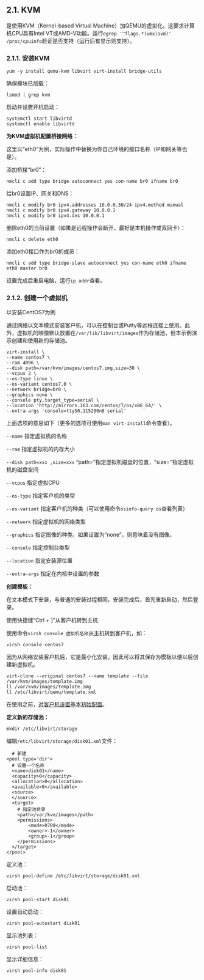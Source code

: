 ## 2.1. KVM

是使用KVM（Kernel-based Virtual Machine）加QEMU的虚拟化。这要求计算机CPU具有Intel VT或AMD-V功能。运行`egrep '^flags.*(vmx|svm)' /proc/cpuinfo`验证是否支持（运行后有显示则支持）。

### 2.1.1. 安装KVM

`yum -y install qemu-kvm libvirt virt-install bridge-utils`

确保模块已加载：

`lsmod | grep kvm`

启动并设置开机启动：

```
systemctl start libvirtd
systemctl enable libvirtd
```

**为KVM虚拟机配置桥接网络：**

这里以“eth0”为例，实际操作中替换为你自己环境的接口名称（IP和网关等也是）。

添加桥接“br0”：

`nmcli c add type bridge autoconnect yes con-name br0 ifname br0`

给br0设置IP、网关和DNS：

```
nmcli c modify br0 ipv4.addresses 10.0.0.30/24 ipv4.method manual
nmcli c modify br0 ipv4.gateway 10.0.0.1
nmcli c modify br0 ipv4.dns 10.0.0.1
```

删除eth0的当前设置（如果是远程操作会断开，最好是本机操作或双网卡）：

`nmcli c delete eth0`

添加eth0接口作为br0的成员：

`nmcli c add type bridge-slave autoconnect yes con-name eth0 ifname eth0 master br0`

设置完成后重启电脑，运行`ip addr`查看。

### 2.1.2. 创建一个虚拟机

以安装CentOS7为例

通过网络以文本模式安装客户机，可以在控制台或Putty等远程连接上使用。此外，虚拟机的映像默认放置在`/var/lib/libvirt/images`作为存储池，但本示例演示创建和使用新的存储池。

```
virt-install \
--name centos7 \
--ram 4096 \
--disk path=/var/kvm/images/centos7.img,size=30 \
--vcpus 2 \
--os-type linux \
--os-variant centos7.0 \
--network bridge=br0 \
--graphics none \
--console pty,target_type=serial \
--location 'http://mirrors.163.com/centos/7/os/x86_64/' \
--extra-args 'console=ttyS0,115200n8 serial'
```

上面选项的意思如下（更多的选项可使用`man virt-install`命令查看）。

`--name` 指定虚拟机的名称

`--ram` 指定虚拟机的内存大小

`--disk path=xxx ,size=xxx` “path=”指定虚拟机磁盘的位置，“size=”指定虚拟机的磁盘空间

`--vcpus` 指定虚拟CPU

`--os-type` 指定客户机的类型

`--os-variant` 指定客户机的种类（可以使用命令`osinfo-query os`查看列表）

`--network` 指定虚拟机的网络类型

`--graphics` 指定图像的种类。如果设置为“none”，则意味着没有图像。

`--console` 指定控制台类型

`--location` 指定安装源位置

`--extra-args` 指定在内核中设置的参数

**创建模板：**

在文本模式下安装，与普通的安装过程相同。安装完成后，首先重新启动，然后登录。

使用快捷键“Ctrl + ]”从客户机转到主机

使用命令`virsh console 虚拟机名称`从主机转到客户机，如：

`virsh console centos7`

因为从网络安装客户机后，它是最小化安装，因此可以将其保存为模板以便以后创建新虚拟机。

```
virt-clone --original centos7 --name template --file /var/kvm/images/template.img
ll /var/kvm/images/template.img
ll /etc/libvirt/qemu/template.xml
```

在使用之前，[对客户机设置基本初始配置](../1.%20初始化设置/Introduction.html)。

**定义新的存储池：**

`mkdir /etc/libvirt/storage`

编辑`/etc/libvirt/storage/disk01.xml`文件：

```
  # 新建
<pool type='dir'>
  # 设置一个名称
  <name>disk01</name>
  <capacity>0</capacity>
  <allocation>0</allocation>
  <available>0</available>
  <source>
  </source>
  <target>
    # 指定池目录
    <path>/var/kvm/images</path>
    <permissions>
        <mode>0700</mode>
        <owner>-1</owner>
        <group>-1</group>
    </permissions>
  </target>
</pool>
```

定义池：

`virsh pool-define /etc/libvirt/storage/disk01.xml`

启动池：

`virsh pool-start disk01`

设置自动启动：

`virsh pool-autostart disk01`

显示池列表：

`virsh pool-list`

显示详细信息：

`virsh pool-info disk01`

















